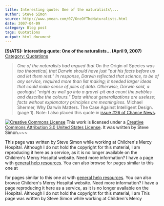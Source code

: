 ```yaml
---
title: Interesting quote: One of the naturalists\...
author: Steve Simon
source: http://www.pmean.com/07/OneOfTheNaturalists.html
date: 2007-04-09
category: Blog post
tags: Quotations
output: html_document
---
```

**[StATS]:** **Interesting quote: One of the
naturalists\... (April 9, 2007)** [Category:
Quotations](../category/InterestingQuotes.html)

> *One of the naturalists had argued that* On the Origin of Species *was
> too theoretical, that Darwin should have just \"put his facts before
> us and let them rest.\" In response, Darwin reflected that science, to
> be of any service, required more than list making; it needed larger
> ideas that could make sense of piles of data. Otherwise, Darwin said,
> a geologist \"might as well go into a gravel-pit and count the pebbles
> and describe the colours.\" Data without generalizations are useless;
> facts without explanatory principles are meaningless.* Michael
> Shermer, Why Darwin Matters. The Case Against Intelligent Design.
> (page 1). Note: I also placed this quote in [issue \#26 of Chance
> News](http://chance.dartmouth.edu/chancewiki/index.php/Chance_News_26).

[![Creative Commons
License](http://i.creativecommons.org/l/by/3.0/us/80x15.png)](http://creativecommons.org/licenses/by/3.0/us/)
This work is licensed under a [Creative Commons Attribution 3.0 United
States License](http://creativecommons.org/licenses/by/3.0/us/). It was
written by Steve Simon.\~\~\~

This page was written by Steve Simon while working at Children\'s Mercy
Hospital. Although I do not hold the copyright for this material, I am
reproducing it here as a service, as it is no longer available on the
Children\'s Mercy Hospital website. Need more information? I have a page
with [general help resources](../GeneralHelp.html). You can also browse
for pages similar to this one at
<!---More--->
for pages similar to this one at
with [general help resources](../GeneralHelp.html). You can also browse
Children\'s Mercy Hospital website. Need more information? I have a page
reproducing it here as a service, as it is no longer available on the
Hospital. Although I do not hold the copyright for this material, I am
This page was written by Steve Simon while working at Children\'s Mercy

<!---Do not use
**[StATS]:** **Interesting quote: One of the
This page was written by Steve Simon while working at Children\'s Mercy
Hospital. Although I do not hold the copyright for this material, I am
reproducing it here as a service, as it is no longer available on the
Children\'s Mercy Hospital website. Need more information? I have a page
with [general help resources](../GeneralHelp.html). You can also browse
for pages similar to this one at
--->

